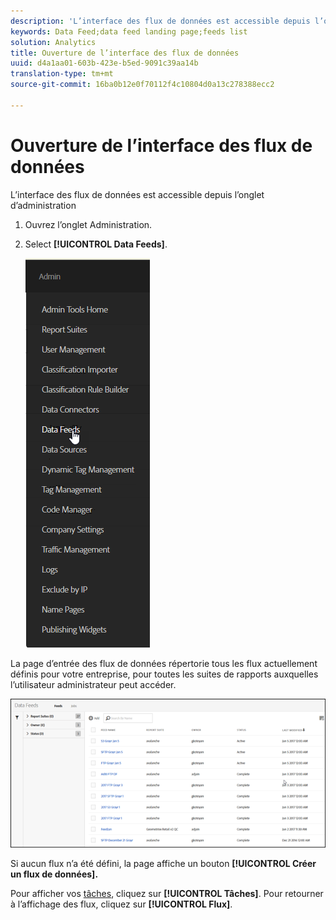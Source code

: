 ```yaml
---
description: 'L’interface des flux de données est accessible depuis l’onglet d’administration '
keywords: Data Feed;data feed landing page;feeds list
solution: Analytics
title: Ouverture de l’interface des flux de données
uuid: d4a1aa01-603b-423e-b5ed-9091c39aa14b
translation-type: tm+mt
source-git-commit: 16ba0b12e0f70112f4c10804d0a13c278388ecc2

---
```



# Ouverture de l’interface des flux de données

L’interface des flux de données est accessible depuis l’onglet d’administration 

1. Ouvrez l’onglet Administration.
1. Select **[!UICONTROL Data Feeds]**.

   ![Menu Experience Cloud](assets/AdminMenu.png)

La page d’entrée des flux de données répertorie tous les flux actuellement définis pour votre entreprise, pour toutes les suites de rapports auxquelles l’utilisateur administrateur peut accéder.

![Liste des flux de données](assets/feeds.png)

Si aucun flux n’a été défini, la page affiche un bouton **[!UICONTROL Créer un flux de données].**

Pour afficher vos [tâches](/help/export/analytics-data-feed/c-data-feed-actions/t-feed-job-history.md), cliquez sur **[!UICONTROL Tâches]**. Pour retourner à l’affichage des flux, cliquez sur **[!UICONTROL Flux]**.
